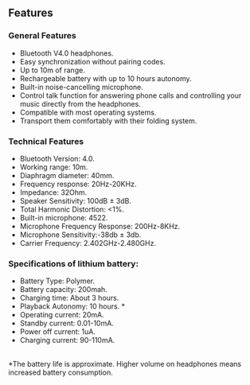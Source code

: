 ## Features

### General Features

- Bluetooth V4.0 headphones.
- Easy synchronization without pairing codes.
- Up to 10m of range.
- Rechargeable battery with up to 10 hours autonomy.
- Built-in noise-cancelling microphone.
- Control talk function for answering phone calls and controlling your music directly from the headphones.
- Compatible with most operating systems.
- Transport them comfortably with their folding system.

### Technical Features

- Bluetooth Version: 4.0.
- Working range: 10m.
- Diaphragm diameter: 40mm.
- Frequency response: 20Hz-20KHz.
- Impedance: 32Ohm.
- Speaker Sensitivity: 100dB ± 3dB.
- Total Harmonic Distortion: <1%.
- Built-in microphone: 4522.
- Microphone Frequency Response: 200Hz-8KHz.
- Microphone Sensitivity:-38db ± 3db.
- Carrier Frequency: 2.402GHz-2.480GHz.

### Specifications of lithium battery:
- Battery Type: Polymer.
- Battery capacity: 200mah.
- Charging time: About 3 hours.
- Playback Autonomy: 10 hours. *
- Operating current: 20mA.
- Standby current: 0.01-10mA.
- Power off current: 1uA.
- Charging current: 90-110mA.

<br/>
*The battery life is approximate. Higher volume on headphones means increased battery consumption.
